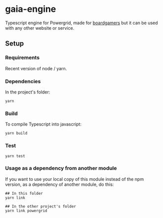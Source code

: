 # gaia-engine

Typescript engine for Powergrid, made for [boardgamers](https://boardgamers.space) but it can be used with any other website or service.

## Setup

### Requirements

Recent version of node / yarn.

### Dependencies

In the project's folder:

```
yarn
```

### Build

To compile Typescript into javascript:

```
yarn build
```

### Test

```
yarn test
```

### Usage as a dependency from another module

If you want to use your local copy of this module instead of the npm version, as a dependency of
another module, do this:

```
## In this folder
yarn link

## In the other project's folder
yarn link powergrid
```
